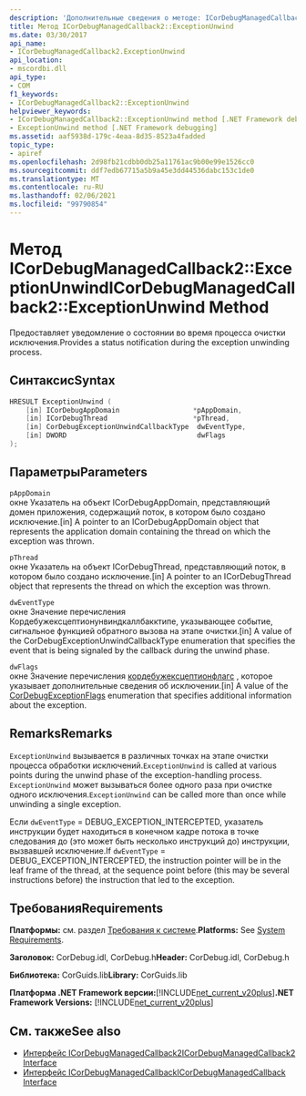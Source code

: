 ```yaml
---
description: 'Дополнительные сведения о методе: ICorDebugManagedCallback2:: Ексцептионунвинд'
title: Метод ICorDebugManagedCallback2::ExceptionUnwind
ms.date: 03/30/2017
api_name:
- ICorDebugManagedCallback2.ExceptionUnwind
api_location:
- mscordbi.dll
api_type:
- COM
f1_keywords:
- ICorDebugManagedCallback2::ExceptionUnwind
helpviewer_keywords:
- ICorDebugManagedCallback2::ExceptionUnwind method [.NET Framework debugging]
- ExceptionUnwind method [.NET Framework debugging]
ms.assetid: aaf5938d-179c-4eaa-8d35-8523a4fadded
topic_type:
- apiref
ms.openlocfilehash: 2d98fb21cdbb0db25a11761ac9b00e99e1526cc0
ms.sourcegitcommit: ddf7edb67715a5b9a45e3dd44536dabc153c1de0
ms.translationtype: MT
ms.contentlocale: ru-RU
ms.lasthandoff: 02/06/2021
ms.locfileid: "99790854"
---
```

# <a name="icordebugmanagedcallback2exceptionunwind-method"></a><span data-ttu-id="d7a5c-103">Метод ICorDebugManagedCallback2::ExceptionUnwind</span><span class="sxs-lookup"><span data-stu-id="d7a5c-103">ICorDebugManagedCallback2::ExceptionUnwind Method</span></span>

<span data-ttu-id="d7a5c-104">Предоставляет уведомление о состоянии во время процесса очистки исключения.</span><span class="sxs-lookup"><span data-stu-id="d7a5c-104">Provides a status notification during the exception unwinding process.</span></span>  
  
## <a name="syntax"></a><span data-ttu-id="d7a5c-105">Синтаксис</span><span class="sxs-lookup"><span data-stu-id="d7a5c-105">Syntax</span></span>  
  
```cpp  
HRESULT ExceptionUnwind (  
    [in] ICorDebugAppDomain                  *pAppDomain,  
    [in] ICorDebugThread                     *pThread,  
    [in] CorDebugExceptionUnwindCallbackType  dwEventType,  
    [in] DWORD                                dwFlags  
);  
```  
  
## <a name="parameters"></a><span data-ttu-id="d7a5c-106">Параметры</span><span class="sxs-lookup"><span data-stu-id="d7a5c-106">Parameters</span></span>  

 `pAppDomain`  
 <span data-ttu-id="d7a5c-107">окне Указатель на объект ICorDebugAppDomain, представляющий домен приложения, содержащий поток, в котором было создано исключение.</span><span class="sxs-lookup"><span data-stu-id="d7a5c-107">[in] A pointer to an ICorDebugAppDomain object that represents the application domain containing the thread on which the exception was thrown.</span></span>  
  
 `pThread`  
 <span data-ttu-id="d7a5c-108">окне Указатель на объект ICorDebugThread, представляющий поток, в котором было создано исключение.</span><span class="sxs-lookup"><span data-stu-id="d7a5c-108">[in] A pointer to an ICorDebugThread object that represents the thread on which the exception was thrown.</span></span>  
  
 `dwEventType`  
 <span data-ttu-id="d7a5c-109">окне Значение перечисления Кордебужексцептионунвиндкаллбакктипе, указывающее событие, сигнальное функцией обратного вызова на этапе очистки.</span><span class="sxs-lookup"><span data-stu-id="d7a5c-109">[in] A value of the CorDebugExceptionUnwindCallbackType enumeration that specifies the event that is being signaled by the callback during the unwind phase.</span></span>  
  
 `dwFlags`  
 <span data-ttu-id="d7a5c-110">окне Значение перечисления [кордебужексцептионфлагс](cordebugexceptionflags-enumeration.md) , которое указывает дополнительные сведения об исключении.</span><span class="sxs-lookup"><span data-stu-id="d7a5c-110">[in] A value of the [CorDebugExceptionFlags](cordebugexceptionflags-enumeration.md) enumeration that specifies additional information about the exception.</span></span>  
  
## <a name="remarks"></a><span data-ttu-id="d7a5c-111">Remarks</span><span class="sxs-lookup"><span data-stu-id="d7a5c-111">Remarks</span></span>  

 <span data-ttu-id="d7a5c-112">`ExceptionUnwind` вызывается в различных точках на этапе очистки процесса обработки исключений.</span><span class="sxs-lookup"><span data-stu-id="d7a5c-112">`ExceptionUnwind` is called at various points during the unwind phase of the exception-handling process.</span></span> <span data-ttu-id="d7a5c-113">`ExceptionUnwind` может вызываться более одного раза при очистке одного исключения.</span><span class="sxs-lookup"><span data-stu-id="d7a5c-113">`ExceptionUnwind` can be called more than once while unwinding a single exception.</span></span>  
  
 <span data-ttu-id="d7a5c-114">Если `dwEventType` = DEBUG_EXCEPTION_INTERCEPTED, указатель инструкции будет находиться в конечном кадре потока в точке следования до (это может быть несколько инструкций до) инструкции, вызвавшей исключение.</span><span class="sxs-lookup"><span data-stu-id="d7a5c-114">If `dwEventType` = DEBUG_EXCEPTION_INTERCEPTED, the instruction pointer will be in the leaf frame of the thread, at the sequence point before (this may be several instructions before) the instruction that led to the exception.</span></span>  
  
## <a name="requirements"></a><span data-ttu-id="d7a5c-115">Требования</span><span class="sxs-lookup"><span data-stu-id="d7a5c-115">Requirements</span></span>  

 <span data-ttu-id="d7a5c-116">**Платформы:** см. раздел [Требования к системе](../../get-started/system-requirements.md).</span><span class="sxs-lookup"><span data-stu-id="d7a5c-116">**Platforms:** See [System Requirements](../../get-started/system-requirements.md).</span></span>  
  
 <span data-ttu-id="d7a5c-117">**Заголовок:** CorDebug.idl, CorDebug.h</span><span class="sxs-lookup"><span data-stu-id="d7a5c-117">**Header:** CorDebug.idl, CorDebug.h</span></span>  
  
 <span data-ttu-id="d7a5c-118">**Библиотека:** CorGuids.lib</span><span class="sxs-lookup"><span data-stu-id="d7a5c-118">**Library:** CorGuids.lib</span></span>  
  
 <span data-ttu-id="d7a5c-119">**Платформа .NET Framework версии:**[!INCLUDE[net_current_v20plus](../../../../includes/net-current-v20plus-md.md)]</span><span class="sxs-lookup"><span data-stu-id="d7a5c-119">**.NET Framework Versions:** [!INCLUDE[net_current_v20plus](../../../../includes/net-current-v20plus-md.md)]</span></span>  
  
## <a name="see-also"></a><span data-ttu-id="d7a5c-120">См. также</span><span class="sxs-lookup"><span data-stu-id="d7a5c-120">See also</span></span>

- [<span data-ttu-id="d7a5c-121">Интерфейс ICorDebugManagedCallback2</span><span class="sxs-lookup"><span data-stu-id="d7a5c-121">ICorDebugManagedCallback2 Interface</span></span>](icordebugmanagedcallback2-interface.md)
- [<span data-ttu-id="d7a5c-122">Интерфейс ICorDebugManagedCallback</span><span class="sxs-lookup"><span data-stu-id="d7a5c-122">ICorDebugManagedCallback Interface</span></span>](icordebugmanagedcallback-interface.md)
